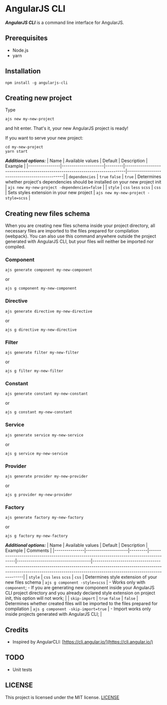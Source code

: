 
# AngularJS CLI  

***AngularJS CLI*** is a command line interface for AngularJS.

## Prerequisites
- Node.js
- yarn
    
## Installation  
  
```shell  
npm install -g angularjs-cli  
```  
  
## Creating new project  
  
  Type
  ```shell
  ajs new my-new-project
  ```
  and hit enter.
  That's it, your new AngularJS project is ready!

If you want to serve your new project:
```shell
cd my-new-project
yarn start
```

***Additional options:***
| Name           | Available values    | Default | Description                                                                  | Example                                      |
|----------------|---------------------|---------|------------------------------------------------------------------------------|----------------------------------------------|
| `dependencies` | `true` `false`      | `true`  | Determines whether project's dependencies should be installed on your new project init | `ajs new my-new-project -dependencies=false` |
| `style`        | `css` `less` `scss` | `css`   | Sets styles extension in your new project                                    | `ajs new my-new-project -style=scss`         |

## Creating new files schema

When you are creating new files schema inside your project directory, all necessary files are imported to the files prepared for compilation (webpack). 
You can also use this command anywhere outside the project generated with AngularJS CLI, but your files will neither be imported nor compiled.

### Component
```shell
ajs generate component my-new-component
```
or 
```shell
ajs g component my-new-component
```

### Directive
```shell
ajs generate directive my-new-directive
```
or
```shell
ajs g directive my-new-directive
```

### Filter
```shell
ajs generate filter my-new-filter
```
or
```shell
ajs g filter my-new-filter
```

### Constant
```shell
ajs generate constant my-new-constant
```
or
```shell
ajs g constant my-new-constant
```

### Service
```shell
ajs generate service my-new-service
```
or
```shell
ajs g service my-new-service
```

### Provider
```shell
ajs generate provider my-new-provider
```
or
```shell
ajs g provider my-new-provider
```

### Factory
```shell
ajs generate factory my-new-factory
```
or
```shell
ajs g factory my-new-factory
```


***Additional options:***
| Name          | Available values    | Default | Description                                                                             | Example                             | Comments                                                                                                                                                                                              |
|---------------|---------------------|---------|-----------------------------------------------------------------------------------------|-------------------------------------|-------------------------------------------------------------------------------------------------------------------------------------------------------------------------------------------------------|
| `style`       | `css` `less` `scss` | `css`   | Determines style extension of your new files schema                                     | `ajs g component -style=scss`       | - Works only with `component`; - If you are generating new component inside your AngularJS CLI project directory and you already declared style extension on project init, this option will not work; |
| `skip-import` | `true` `false`      | `false` | Determines whether created files will be imported to the files prepared for compilation | `ajs g component -skip-import=true` | - Import works only inside projects generated with AngularJS CLI;                                                                                                                                     |

## Credits  
  
- Inspired by AngularCLI: [https://cli.angular.io/](https://cli.angular.io/)  
  
  
## TODO  
  
- Unit tests  

## LICENSE  
  
This project is licensed under the MIT license. [LICENSE](https://github.com/marzetz/angularjs-cli/blob/master/LICENSE)
  
